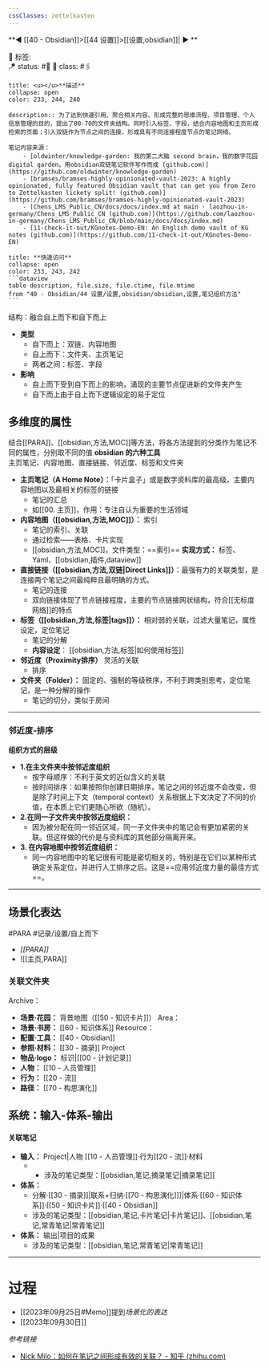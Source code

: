 ```yaml
---
cssClasses: zettelkasten
---
```


**◀️ [[40 - Obsidian]]>[[44 设置]]>[[设置,obsidian]]| ▶️ **

🧩 标签:  
🪁 status: #🎄
🎏 class: #🖇️

````ad-info
title: <u></u>**描述**
collapse: open
color: 233, 244, 240

description:: 为了达到快速引用、聚合相关内容、形成完整的思维流程、项目管理、个人信息管理的目的，提出了00-70的文件夹结构。同时引入标签、字段，结合内容地图和主页形成检索的页面；引入双链作为节点之间的连接，形成具有不同连接程度节点的笔记网络。

笔记内容来源：
	- [oldwinter/knowledge-garden: 我的第二大脑 second brain，我的数字花园 digital garden，用obsidian双链笔记软件写作而成 (github.com)](https://github.com/oldwinter/knowledge-garden)
	- [bramses/bramses-highly-opinionated-vault-2023: A highly opinionated, fully featured Obsidian vault that can get you from Zero to Zettelkasten lickety split! (github.com)](https://github.com/bramses/bramses-highly-opinionated-vault-2023)
	- [Chens_LMS_Public_CN/docs/docs/index.md at main · laozhou-in-germany/Chens_LMS_Public_CN (github.com)](https://github.com/laozhou-in-germany/Chens_LMS_Public_CN/blob/main/docs/docs/index.md)
	- [11-check-it-out/KGnotes-Demo-EN: An English demo vault of KG notes (github.com)](https://github.com/11-check-it-out/KGnotes-Demo-EN)

````

````ad-todo
title: **快速访问**
collapse: open
color: 233, 243, 242
```dataview
table description, file.size, file.ctime, file.mtime
from "40 - Obsidian/44 设置/设置,obsidian/obsidian,设置,笔记组织方法"
```
````


结构：融合自上而下和自下而上
- **类型**
	- 自下而上：双链、内容地图
	- 自上而下：文件夹、主页笔记
	- 两者之间：标签、字段
- **影响**
	- 自上而下受到自下而上的影响，涌现的主要节点促进新的文件夹产生
	- 自下而上由于自上而下逻辑设定的易于定位

## 多维度的属性
结合[[PARA]]、[[obsidian,方法,MOC]]等方法，将各方法提到的分类作为笔记不同的属性，分别取不同的值
**obsidian 的六种工具**  
主页笔记、内容地图、直接链接、邻近度、标签和文件夹  
- **主页笔记（A Home Note）：**「卡片盒子」或是数字资料库的最高级，主要内容地图以及最相关的标签的链接
	- 笔记的汇总
	- 如[[00. 主页]]，作用：专注自认为重要的生活领域
- **内容地图（[[obsidian,方法,MOC]]）：** 索引
	- 笔记的索引、关联
	- 通过检索——表格、卡片实现
	- [[obsidian,方法,MOC]]，文件类型：==索引==
**实现方式：** 标签、Yaml、[[obsidian,插件,dataview]]  
- **直接链接（[[obsidian,方法,双链|Direct Links]]）**：最强有力的关联类型，是连接两个笔记之间最纯粹且最明确的方式。
	- 笔记的连接
	- 双向链接体现了节点链接程度，主要的节点链接网状结构，符合[[无标度网络]]的特点
- **标签（[[obsidian,方法,标签|tags]]）：** 相对弱的关联，过滤大量笔记，属性设定，定位笔记
	- 笔记的分解
	- **内容设定**： [[obsidian,方法,标签|如何使用标签]]
- **邻近度（Proximity排序）** 灵活的关联
	- 排序
- **文件夹（Folder）：** 固定的、强制的等级秩序，不利于跨类别思考，定位笔记，是一种分解的操作
	- 笔记的切分，类似于房间

---

### 邻近度-排序
**组织方式的层级**
- **1.在主文件夹中按邻近度组织** 
	- 按字母顺序：不利于英文的近似含义的关联
	- 按时间排序：如果按照你创建日期排序，笔记之间的邻近度不会改变，但是除了时间上下文（temporal context）关系根据上下文决定了不同的价值，在本质上它们更随心所欲（随机）。
- **2.在同一子文件夹中按邻近度组织：**
	- 因为被分配在同一邻近区域，同一子文件夹中的笔记会有更加紧密的关联。但这样做的代价是与资料库的其他部分隔离开来。
- **3. 在内容地图中按邻近度组织：**
	- 同一内容地图中的笔记很有可能是密切相关的，特别是在它们以某种形式确定关系定位，并进行人工排序之后。这是==应用邻近度力量的最佳方式==。

---

## 场景化表达
 #PARA #记录/设置/自上而下

- *[[PARA]]*
- ![[主页,PARA]]


### 关联文件夹
Archive：
- **场景·花园：** 背景地图（[[50 - 知识卡片]]）
Area：
- **场景·书房：** [[60 - 知识体系]]
Resource：
- **配置·工具：** [[40 - Obsidian]] 
- **参照·材料：** [[30 - 摘录]] 
Project
- **物品·logo：** 标识|[[00 - 计划记录]] 
- **人物：** [[10 - 人员管理]]
- **行为：** [[20 - 流]]
- **路径：** [[70 - 构思演化]]

## 系统：输入-体系-输出
#### 关联笔记
- **输入：** Project|人物 [[10 - 人员管理]]·行为[[20 - 流]]·材料
	- - 涉及的笔记类型：[[obsidian,笔记,摘录笔记|摘录笔记]]
- **体系：** 
	- 分解·[[30 - 摘录]]|联系+归纳·[[70 - 构思演化]]]|体系·[[60 - 知识体系]]·[[50 - 知识卡片]]·[[40 - Obsidian]]
	- 涉及的笔记类型：[[obsidian,笔记,卡片笔记|卡片笔记]]、[[obsidian,笔记,常青笔记|常青笔记]]
- **体系：** 输出|项目的成果
	- 涉及的笔记类型：[[obsidian,笔记,常青笔记|常青笔记]]
---

# 过程
- [[2023年09月25日#Memo]]提到*场景化的表达*
- [[2023年09月30日]]

*参考链接*
- [Nick Milo：如何在笔记之间形成有效的关联？ - 知乎 (zhihu.com)](https://zhuanlan.zhihu.com/p/373862260?utm_id=0)